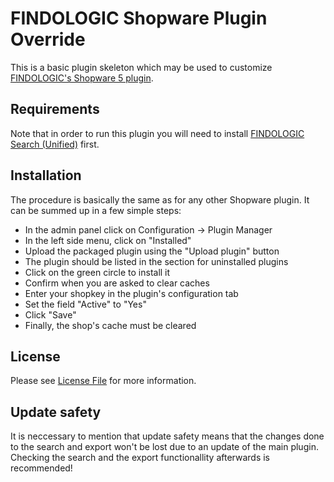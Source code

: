 # FINDOLOGIC Shopware Plugin Override
This is a basic plugin skeleton which may be used to customize
[FINDOLOGIC's Shopware 5 plugin](https://store.shopware.com/fin1848466805161f/findologic-suche-unified.html).

## Requirements
Note that in order to run this plugin you will need to install
[FINDOLOGIC Search (Unified)](https://store.shopware.com/fin1848466805161f/findologic-suche-unified.html) first.

## Installation
The procedure is basically the same as for any other Shopware plugin. It can be
summed up in a few simple steps:
* In the admin panel click on Configuration → Plugin Manager
* In the left side menu, click on "Installed"
* Upload the packaged plugin using the "Upload plugin" button
* The plugin should be listed in the section for uninstalled plugins
* Click on the green circle to install it
* Confirm when you are asked to clear caches
* Enter your shopkey in the plugin's configuration tab
* Set the field "Active" to "Yes"
* Click "Save"
* Finally, the shop's cache must be cleared

## License
Please see [License File](LICENSE) for more information.

## Update safety
It is neccessary to mention that update safety means that the changes done to the search and export won't be lost due to
an update of the main plugin. Checking the search and the export functionallity afterwards is recommended!
